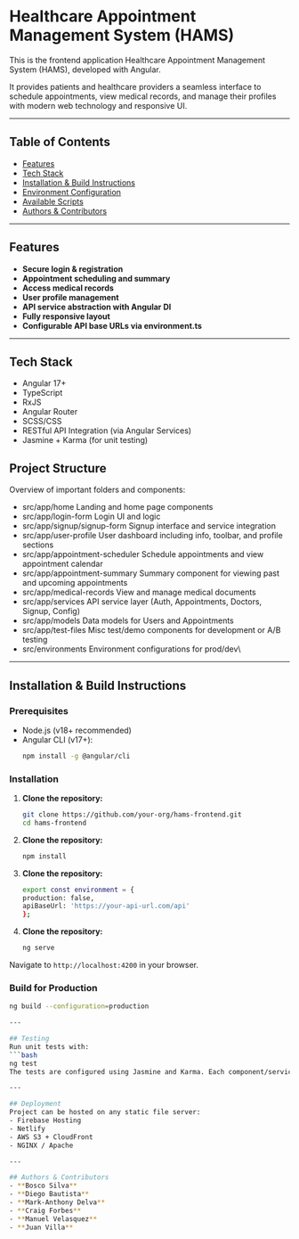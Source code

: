 # Healthcare Appointment Management System (HAMS)
This is the frontend application Healthcare Appointment Management System (HAMS), developed with Angular. 

It provides patients and healthcare providers a seamless interface to schedule appointments, view medical records, and manage their profiles with modern web technology and responsive UI.

---

## Table of Contents

- [Features](#-features)
- [Tech Stack](#-tech-stack)
- [Installation & Build Instructions](#-installation--build-instructions)
- [Environment Configuration](#-environment-configuration)
- [Available Scripts](#-available-scripts)
- [Authors & Contributors](#-Authors--&--Contributors)

---

## Features
- **Secure login & registration**
- **Appointment scheduling and summary**
- **Access medical records**
- **User profile management**
- **API service abstraction with Angular DI**
- **Fully responsive layout**
- **Configurable API base URLs via environment.ts**

---

## Tech Stack
- Angular 17+
- TypeScript
- RxJS
- Angular Router
- SCSS/CSS
- RESTful API Integration (via Angular Services)
- Jasmine + Karma (for unit testing)

## Project Structure
Overview of important folders and components:

- src/app/home	                  Landing and home page components
- src/app/login-form	            Login UI and logic
- src/app/signup/signup-form	    Signup interface and service integration
- src/app/user-profile	          User dashboard including info, toolbar, and profile sections
- src/app/appointment-scheduler	  Schedule appointments and view appointment calendar
- src/app/appointment-summary	    Summary component for viewing past and upcoming appointments
- src/app/medical-records	        View and manage medical documents
- src/app/services	              API service layer (Auth, Appointments, Doctors, Signup, Config)
- src/app/models	                Data models for Users and Appointments
- src/app/test-files	            Misc test/demo components for development or A/B testing
- src/environments	              Environment configurations for prod/dev\

---

## Installation & Build Instructions

### Prerequisites
- Node.js (v18+ recommended)
- Angular CLI (v17+):
  ```bash
  npm install -g @angular/cli

### Installation
1. **Clone the repository:**
   ```bash
   git clone https://github.com/your-org/hams-frontend.git
   cd hams-frontend
   
2. **Clone the repository:**
   ```bash
   npm install
   
3. **Clone the repository:**
   ```bash
   export const environment = {
   production: false,
   apiBaseUrl: 'https://your-api-url.com/api'
   };

4. **Clone the repository:**
   ```bash
   ng serve
   
Navigate to `http://localhost:4200` in your browser.

### Build for Production
  ```bash
  ng build --configuration=production

---

## Testing
Run unit tests with:
  ```bash
  ng test
The tests are configured using Jasmine and Karma. Each component/service has its own `.spec.ts` file.

---

## Deployment
Project can be hosted on any static file server:
- Firebase Hosting
- Netlify
- AWS S3 + CloudFront
- NGINX / Apache

---

## Authors & Contributors
- **Bosco Silva**
- **Diego Bautista**
- **Mark-Anthony Delva**
- **Craig Forbes**
- **Manuel Velasquez**
- **Juan Villa**
